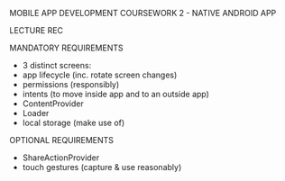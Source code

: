 MOBILE APP DEVELOPMENT
COURSEWORK 2 - NATIVE ANDROID APP


LECTURE REC

MANDATORY REQUIREMENTS
- 3 distinct screens: 
- app lifecycle (inc. rotate screen changes)
- permissions (responsibly)
- intents (to move inside app and to an outside app)
- ContentProvider
- Loader
- local storage (make use of)


OPTIONAL REQUIREMENTS
- ShareActionProvider
- touch gestures (capture & use reasonably)
